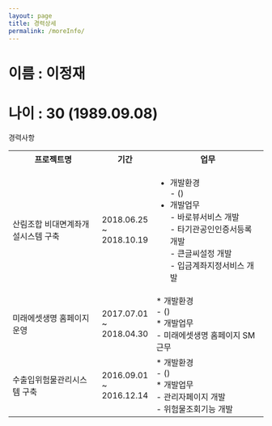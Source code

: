 ```yaml
---
layout: page
title: 경력상세
permalink: /moreInfo/
---
```


<h1>이름 : 이정재</h1>
<h1>나이 : 30 (1989.09.08)</h1>

<div class="table-experience">
   <div class="table-header">경력사항</div>
       <table>
           <tr>
             <th width="35%">프로젝트명</th>
             <th width="15%">기간</th>
             <th width="auto">업무</th>
           </tr>
           <!-- 산림조합 비대면계좌개설시스템 구축 -->
           <tr>
             <td>산림조합 비대면계좌개설시스템 구축</td>
             <td>2018.06.25 ~ 2018.10.19</td>
             <td>
               <ul>
                  <li>개발환경</li>
                     <div class="list">
                        - ()
                     </div>
                  <li>개발업무</li>
                     <div class="list">
                        - 바로뷰서비스 개발<br>
                        - 타기관공인인증서등록 개발<br>
                        - 큰글씨설정 개발<br>
                        - 입금계좌지정서비스 개발
                     </div>
               </ul>
             </td>
           </tr>
           <!-- 미래에셋생명 홈페이지 운영 -->
           <tr>
             <td>미래에셋생명 홈페이지 운영</td>
             <td>2017.07.01 ~ 2018.04.30</td>
             <td>
               * 개발환경<br>
               - ()<br>
               * 개발업무<br>
               - 미래에셋생명 홈페이지 SM 근무
             </td>
           </tr>
           <!-- 수출입위험물관리시스템 구축 -->
           <tr>
             <td>수출입위험물관리시스템 구축</td>
             <td>2016.09.01 ~ 2016.12.14</td>
             <td>
               * 개발환경<br>
               - ()<br>
               * 개발업무<br>
                - 관리자페이지 개발<br>
                - 위험물조회기능 개발
             </td>
           </tr> 
           <!-- 스마트긴급구조통제단시스템구축 2016.07.04 ~ 2016.08.31 skip -->
       </table>
</div>
